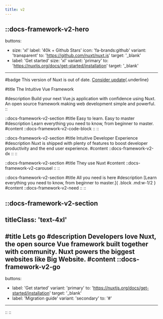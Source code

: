 ```yaml
---
title: v2
---
```


::docs-framework-v2-hero
---
buttons:
 - size: 'xl'
   label: '40k + Github Stars'
   icon: 'fa-brands:github'
   variant: 'transparent'
   to: 'https://github.com/nuxt/nuxt.js'
   target: '_blank'
 - label: 'Get started'
   size: 'xl'
   variant: 'primary'
   to: 'https://nuxtjs.org/docs/get-started/installation'
   target: '_blank'
---

#badge
This version of Nuxt is out of date. [Consider update](https://github.com/nuxt/framework){.underline}

#title
The Intuitive Vue Framework

#description
Build your next Vue.js application with confidence using Nuxt. An open source framework making web development simple and powerful.
::

::docs-framework-v2-section
#title
Easy to learn. Easy to master
#description
Learn everything you need to know, from beginner to master.
#content
  ::docs-framework-v2-code-block
  ::
::

::docs-framework-v2-section
#title
Intuitive Developer Experience
#description
Nuxt is shipped with plenty of features to boost developer productivity and the end user experience.
#content
  ::docs-framework-v2-dx
  ::
::

::docs-framework-v2-section
#title
They use Nuxt
#content
  ::docs-framework-v2-carousel
  ::
::

::docs-framework-v2-section
#title
All you need is here
#description
[Learn everything you need to know, from beginner to master.]{ .block .md:w-1/2 }
#content
  ::docs-framework-v2-need
  ::
::

::docs-framework-v2-section
---
titleClass: 'text-4xl'
---
#title
Lets go
#description
Developers love Nuxt, the open source Vue framework built together with community. Nuxt powers the biggest websites like Big Website.
#content
  ::docs-framework-v2-go
  ---
  buttons:
  - label: 'Get started'
    variant: 'primary'
    to: 'https://nuxtjs.org/docs/get-started/installation'
    target: '_blank'
  - label: 'Migration guide'
    variant: 'secondary'
    to: '#'
  ---
  ::
::

